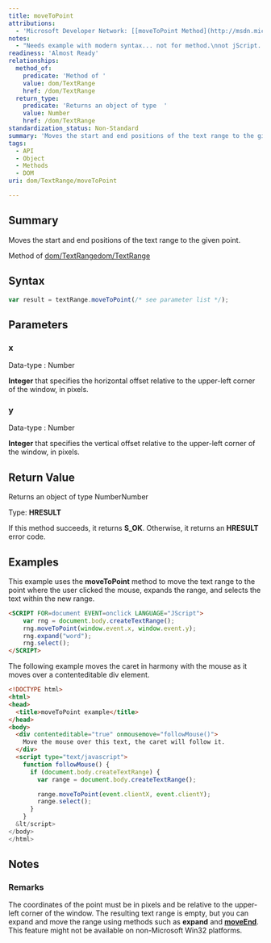 ```yaml
---
title: moveToPoint
attributions:
  - 'Microsoft Developer Network: [[moveToPoint Method](http://msdn.microsoft.com/en-us/library/ie/ms536632(v=vs.85).aspx) Article]'
notes:
  - "Needs example with modern syntax... not for method.\nnot jScript. added new example,\n\nold example needs replacement."
readiness: 'Almost Ready'
relationships:
  method_of:
    predicate: 'Method of '
    value: dom/TextRange
    href: /dom/TextRange
  return_type:
    predicate: 'Returns an object of type  '
    value: Number
    href: /dom/TextRange
standardization_status: Non-Standard
summary: 'Moves the start and end positions of the text range to the given point.'
tags:
  - API
  - Object
  - Methods
  - DOM
uri: dom/TextRange/moveToPoint

---
```

## Summary

Moves the start and end positions of the text range to the given point.

Method of [dom/TextRange](/dom/TextRange)[dom/TextRange](/dom/TextRange)

## Syntax

``` js
var result = textRange.moveToPoint(/* see parameter list */);
```

## Parameters

### x

 Data-type
:   Number

**Integer** that specifies the horizontal offset relative to the upper-left corner of the window, in pixels.

### y

 Data-type
:   Number

**Integer** that specifies the vertical offset relative to the upper-left corner of the window, in pixels.

## Return Value

Returns an object of type NumberNumber

Type: **HRESULT**

If this method succeeds, it returns **S\_OK**. Otherwise, it returns an **HRESULT** error code.

## Examples

This example uses the **moveToPoint** method to move the text range to the point where the user clicked the mouse, expands the range, and selects the text within the new range.

``` html
<SCRIPT FOR=document EVENT=onclick LANGUAGE="JScript">
    var rng = document.body.createTextRange();
    rng.moveToPoint(window.event.x, window.event.y);
    rng.expand("word");
    rng.select();
</SCRIPT>
```

The following example moves the caret in harmony with the mouse as it moves over a contenteditable div element.

``` html
<!DOCTYPE html>
<html>
<head>
  <title>moveToPoint example</title>
</head>
<body>
  <div contenteditable="true" onmousemove="followMouse()">
    Move the mouse over this text, the caret will follow it.
  </div>
  <script type="text/javascript">
    function followMouse() {
      if (document.body.createTextRange) {
        var range = document.body.createTextRange();

        range.moveToPoint(event.clientX, event.clientY);
        range.select();
      }
    }
  &lt/script>
</body>
</html>
```

## Notes

### Remarks

The coordinates of the point must be in pixels and be relative to the upper-left corner of the window. The resulting text range is empty, but you can expand and move the range using methods such as **expand** and [**moveEnd**](/dom/TextRange/moveEnd). This feature might not be available on non-Microsoft Win32 platforms.
